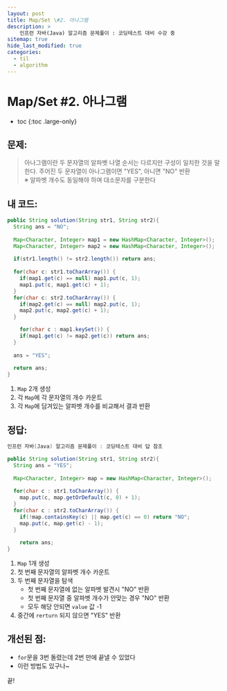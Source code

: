 ```yaml
---
layout: post
title: Map/Set \#2. 아나그램
description: >
    인프런 자바(Java) 알고리즘 문제풀이 : 코딩테스트 대비 수강 중
sitemap: true
hide_last_modified: true
categories:
  - til
  - algorithm
---
```


# Map/Set \#2. 아나그램

* toc
{:toc .large-only}

## 문제: 

> 아나그램이란 두 문자열의 알파벳 나열 순서는 다르지만 구성이 일치한 것을 말한다. 주어진 두 문자열이 아나그램이면 "YES", 아니면 "NO" 반환  
> ※ 알파벳 개수도 동일해야 하며 대소문자를 구분한다 


## 내 코드:

```java
public String solution(String str1, String str2){
  String ans = "NO";
  
  Map<Character, Integer> map1 = new HashMap<Character, Integer>();
  Map<Character, Integer> map2 = new HashMap<Character, Integer>();
  
  if(str1.length() != str2.length()) return ans;
  
  for(char c: str1.toCharArray()) {
    if(map1.get(c) == null) map1.put(c, 1);
    map1.put(c, map1.get(c) + 1);
  }
  for(char c: str2.toCharArray()) {
    if(map2.get(c) == null) map2.put(c, 1);
    map2.put(c, map2.get(c) + 1);
  }

	for(char c : map1.keySet()) {
    if(map1.get(c) != map2.get(c)) return ans;
  }
  
  ans = "YES";
  
  return ans;
}
```

1. `Map` 2개 생성
2. 각 `Map`에 각 문자열의 개수 카운트
3. 각 `Map`에 담겨있는 알파벳 개수를 비교해서 결과 반환


## 정답:

```java
인프런 자바(Java) 알고리즘 문제풀이 : 코딩테스트 대비 답 참조

public String solution(String str1, String str2){
  String ans = "YES";
  
  Map<Character, Integer> map = new HashMap<Character, Integer>();
  
  for(char c : str1.toCharArray()) {
    map.put(c, map.getOrDefault(c, 0) + 1);
  }
  for(char c : str2.toCharArray()) {
    if(!map.containsKey(c) || map.get(c) == 0) return "NO";
    map.put(c, map.get(c) - 1);
  }
  
    return ans;
}
```

1. `Map` 1개 생성
2. 첫 번째 문자열의 알파벳 개수 카운트
3. 두 번째 문자열을 탐색
    - 첫 번째 문자열에 없는 알파벳 발견시 "NO" 반환
    - 첫 번째 문자열 중 알파벳 개수가 안맞는 경우 "NO" 반환
    - 모두 해당 안되면 `value` 값 -1
4. 중간에 `rerturn` 되지 않으면 "YES" 반환


## 개선된 점:

- `for`문을 3번 돌렸는데 2번 만에 끝낼 수 있었다
- 이런 방법도 있구나~ 

끝!